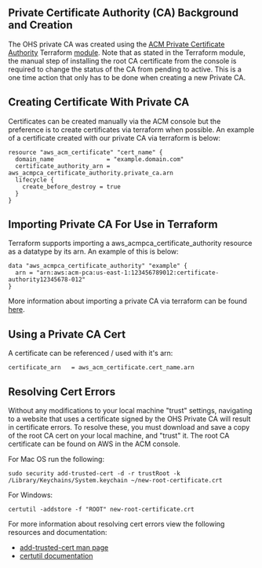 ## Private Certificate Authority (CA) Background and Creation

The OHS private CA was created using the [ACM Private Certificate Authority](https://docs.aws.amazon.com/acm-pca/latest/userguide/PcaWelcome.html) Terraform [module](https://registry.terraform.io/providers/hashicorp/aws/latest/docs/resources/acmpca_certificate_authority). Note that as stated in the Terraform module, the manual step of installing the root CA certificate from the console is required to change the status of the CA from pending to active. This is a one time action that only has to be done when creating a new Private CA.

## Creating Certificate With Private CA

Certificates can be created manually via the ACM console but the preference is to create certificates via terraform when possible. An example of a certificate created with our private CA via terraform is below:

```
resource "aws_acm_certificate" "cert_name" {
  domain_name               = "example.domain.com"
  certificate_authority_arn = aws_acmpca_certificate_authority.private_ca.arn
  lifecycle {
    create_before_destroy = true
  }
}
```

## Importing Private CA For Use in Terraform

Terraform supports importing a aws_acmpca_certificate_authority resource as a datatype by its arn. An example of this is below:

```
data "aws_acmpca_certificate_authority" "example" {
  arn = "arn:aws:acm-pca:us-east-1:123456789012:certificate-authority12345678-012"
}
```

More information about importing a private CA via terraform can be found [here](https://registry.terraform.io/providers/hashicorp/aws/latest/docs/data-sources/acmpca_certificate_authority).

## Using a Private CA Cert

A certificate can be referenced / used with it's arn:

```
certificate_arn   = aws_acm_certificate.cert_name.arn
```

## Resolving Cert Errors

Without any modifications to your local machine "trust" settings, navigating to a website that uses a certificate signed by the OHS Private CA will result in certificate errors. To resolve these, you must download and save a copy of the root CA cert on your local machine, and "trust" it. The root CA certificate can be found on AWS in the ACM console.

For Mac OS run the following:

```
sudo security add-trusted-cert -d -r trustRoot -k /Library/Keychains/System.keychain ~/new-root-certificate.crt
```

For Windows:

```
certutil -addstore -f "ROOT" new-root-certificate.crt
```

For more information about resolving cert errors view the following resources and documentation:

- [add-trusted-cert man page](https://www.unix.com/man-page/mojave/1/security)
- [certutil documentation](https://docs.microsoft.com/en-us/windows-server/administration/windows-commands/certutil)
